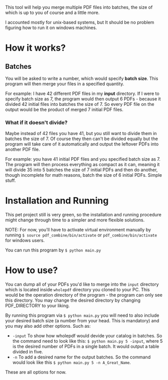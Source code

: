 This tool will help you merge multiple PDF files into batches, the size of which is up to you of course and a little more.

I accounted mostly for unix-based systems, but It should be no problem figuring how to run it on windows machines.

# How it works?
## Batches
You will be asked to write a number, which would specify **batch size**. This program will then merge your files in a specified quantity.

For example: I have 42 different PDF files in my **input** directory. If I were to specify batch size as 7, the program would then output 6 PDFs - because it divided 42 initial files into batches the size of 7. So every PDF file on the output would be the product of merged 7 initial PDF files.

### What if it doesn't divide?
Maybe instead of 42 files you have 41, but you still want to divide them in batches the size of 7. Of course they then can't be divided equally but the program will take care of it automatically and output the leftover PDFs into another PDF file. 

For example: you have 41 initial PDF files and you specified batch size as 7. The program will then process everything as compact as it can, meaning it will divide 35 into 5 batches the size of 7 initial PDFs and then do another, though incomplete for math reasons, batch the size of 6 initial PDFs. Simple stuff.

# Installation and Running
This pet project still is very green, so the installation and running procedure might change through time to a simpler and more flexible solutions.

NOTE: For now, you'll have to activate virtual environment manually by running `$ source pdf_combine/bin/activate` or `pdf_combine/bin/activate` for windows users.

You can run this program by `$ python main.py `

# How to use?
You can dump all of your PDFs you'd like to merge into the `input` directory which is located inside `wholepdf` directory you cloned to your PC. This would be the operation directory of the program - the program can only see this directory. You may change the desired directory by changing PDF_DIRECTORY to your liking.

By running this program via `$ python main.py` you will need to also include your desired batch size (a number from your head. This is mandatory) and you may also add other options. Such as:
- `-input` To show how wholepdf would devide your catalog in batches. So the command need to look like this: `$ python main.py 5 -input`, where 5 is the desired number of PDFs in a single batch. It would output a table divided in five.
- `-n` To add a desired name for the output batches. So the command would look like this `$ python main.py 5 -n A_Great_Name`. 

These are all options for now.